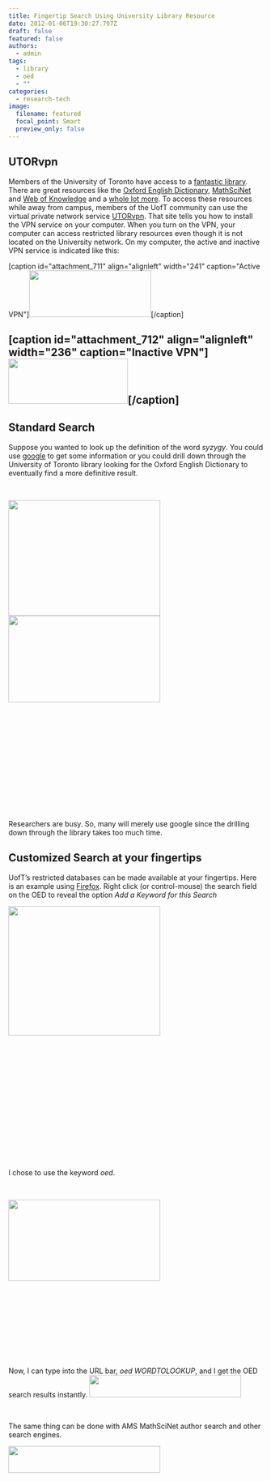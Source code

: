 ```yaml
---
title: Fingertip Search Using University Library Resource
date: 2012-01-06T19:30:27.797Z
draft: false
featured: false
authors:
  - admin
tags:
  - library
  - oed
  - ""
categories:
  - research-tech
image:
  filename: featured
  focal_point: Smart
  preview_only: false
---
```



<h2 id="utorvpn">UTORvpn</h2>
Members of the University of Toronto have access to a <a href="http://onesearch.library.utoronto.ca/">fantastic library</a>. 
There are great resources like the <a href="http://www.oed.com.myaccess.library.utoronto.ca/">Oxford English Dictionary</a>, <a href="http://www.ams.org.myaccess.library.utoronto.ca/mathscinet/index.html">MathSciNet</a> and <a href="http://apps.webofknowledge.com.myaccess.library.utoronto.ca/UA_GeneralSearch_input.do?product=UA&amp;search_mode=GeneralSearch&amp;SID=1D@4iljljkP8EIJAf3L&amp;preferencesSaved=">Web of Knowledge</a> and a <a href="http://resource.library.utoronto.ca/a-z/databases.html">whole lot more</a>. 
To access these resources while away from campus, members of the UofT community can use the virtual private network service <a href="http://vpn.utoronto.ca/">UTORvpn</a>. That site tells you how to install the VPN service on your computer. When you turn on the VPN, your computer can access restricted library resources even though it is not located on the University network. On my computer, the active and inactive VPN service is indicated like this:

[caption id="attachment_711" align="alignleft" width="241" caption="Active VPN"]<a rel="attachment wp-att-711" href="http://blog.math.toronto.edu/colliand/2012/01/06/smarter-searching-using-university-library-resources/vpn_active/"><img class="size-full wp-image-711" src="http://blog.math.toronto.edu/colliand/files/2012/01/vpn_active.png" alt="" width="241" height="92" /></a>[/caption]
<h2>

[caption id="attachment_712" align="alignleft" width="236" caption="Inactive VPN"]<a rel="attachment wp-att-712" href="http://blog.math.toronto.edu/colliand/2012/01/06/smarter-searching-using-university-library-resources/vpn_inactive/"><img class="size-full wp-image-712 " src="http://blog.math.toronto.edu/colliand/files/2012/01/vpn_inactive.png" alt="" width="236" height="89" /></a>[/caption]</h2>
<h2>Standard Search</h2>
Suppose you wanted to look up the definition of the word <em>syzygy</em>. You could use <a href="http://www.google.com">google</a> to get some information or you could drill down through the University of Toronto library looking for the Oxford English Dictionary to eventually find a more definitive result.

&nbsp;

<a rel="attachment wp-att-716" href="http://blog.math.toronto.edu/colliand/2012/01/06/smarter-searching-using-university-library-resources/google_syzygy/"><img class="alignleft size-medium wp-image-716" src="http://blog.math.toronto.edu/colliand/files/2012/01/google_syzygy-300x228.png" alt="" width="300" height="228" /></a><a rel="attachment wp-att-713" href="http://blog.math.toronto.edu/colliand/2012/01/06/smarter-searching-using-university-library-resources/syzygy_oed/"><img class="size-medium wp-image-713 alignleft" src="http://blog.math.toronto.edu/colliand/files/2012/01/syzygy_oed-300x171.png" alt="" width="300" height="171" /></a>

&nbsp;

&nbsp;

&nbsp;

&nbsp;

&nbsp;

&nbsp;

&nbsp;

Researchers are busy. So, many will merely use google since the drilling down through the library takes too much time.
<h2 id="customizedsearchatyourfingertips">Customized Search at your fingertips</h2>
UofT’s restricted databases can be made available at your fingertips. Here is an example using <a href="http://www.mozilla.org/">Firefox</a>. Right click (or control-mouse) the search field on the OED to reveal the option <em>Add a Keyword for this Search</em>

<a rel="attachment wp-att-715" href="http://blog.math.toronto.edu/colliand/2012/01/06/smarter-searching-using-university-library-resources/oed_add_keyword/"><img class="alignleft size-medium wp-image-715" src="http://blog.math.toronto.edu/colliand/files/2012/01/oed_add_keyword-300x255.png" alt="" width="300" height="255" /></a>

&nbsp;

&nbsp;

&nbsp;

&nbsp;

&nbsp;

&nbsp;

&nbsp;

&nbsp;

I chose to use the keyword <em>oed</em>.

&nbsp;

<a rel="attachment wp-att-722" href="http://blog.math.toronto.edu/colliand/2012/01/06/smarter-searching-using-university-library-resources/oed_keyword_choice/"><img class="alignleft size-medium wp-image-722" src="http://blog.math.toronto.edu/colliand/files/2012/01/oed_keyword_choice-300x160.png" alt="" width="300" height="160" /></a>

&nbsp;

&nbsp;

&nbsp;

&nbsp;

&nbsp;

Now, I can type into the URL bar, <em>oed WORDTOLOOKUP</em>, and I get the OED search results instantly.
<a rel="attachment wp-att-714" href="http://blog.math.toronto.edu/colliand/2012/01/06/smarter-searching-using-university-library-resources/oed_keyword_success/"><img class="alignleft size-medium wp-image-714" src="http://blog.math.toronto.edu/colliand/files/2012/01/oed_keyword_success-300x44.png" alt="" width="300" height="44" /></a>

&nbsp;

The same thing can be done with AMS MathSciNet author search and other search engines.

<a rel="attachment wp-att-710" href="http://blog.math.toronto.edu/colliand/2012/01/06/smarter-searching-using-university-library-resources/ams_riemann/"><img class="alignleft size-medium wp-image-710" src="http://blog.math.toronto.edu/colliand/files/2012/01/ams_riemann-300x53.png" alt="" width="300" height="53" /></a>

&nbsp;